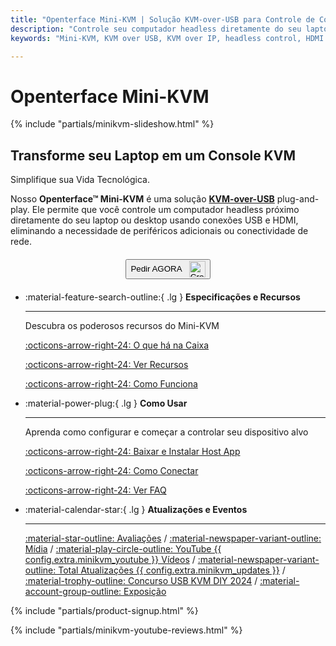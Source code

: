 ```yaml
---
title: "Openterface Mini-KVM | Solução KVM-over-USB para Controle de Computadores Headless"
description: "Controle seu computador headless diretamente do seu laptop com Openterface Mini-KVM. Uma solução KVM-over-USB plug-and-play com suporte HDMI, sem rede necessária. Perfeito para desenvolvedores, profissionais de TI e estações de trabalho remotas."
keywords: "Mini-KVM, KVM over USB, KVM over IP, headless control, HDMI KVM, USB KVM, KVM switch, KVM console, usb crash cart adapter, JetKVM, NanoKVM, KiwiKVM, PiKVM, plug and play KVM, VNC, computer peripherals"

---
```


# **Openterface Mini-KVM**

{% include "partials/minikvm-slideshow.html" %}

<div class="slogan-highlight">
  <h2 class="slogan-text">Transforme seu Laptop em um Console KVM</h2>
  <div class="slogan-subtitle">Simplifique sua Vida Tecnológica.</div>
</div>

Nosso **Openterface™ Mini-KVM** é uma solução [**KVM-over-USB**](/faq/kvm-over-usb/) plug-and-play. Ele permite que você controle um computador headless próximo diretamente do seu laptop ou desktop usando conexões USB e HDMI, eliminando a necessidade de periféricos adicionais ou conectividade de rede.

<div style="text-align: center; margin: 20px 0;">
  <button class="md-button" onclick="window.open('{{ config.extra.minikvm_purchase_link }}', '_blank')">
    Pedir AGORA
    <img 
      class="skip-lightbox"
      src="https://assets.openterface.com/images/trademark/crowd-supply.svg" 
      alt="Crowd Supply" 
      style="vertical-align: middle; height: 26px; margin-left: 8px;">
  </button>
</div>

<div class="grid cards" markdown>

-   :material-feature-search-outline:{ .lg } __Especificações e Recursos__

    ---

    Descubra os poderosos recursos do Mini-KVM

    [:octicons-arrow-right-24: O que há na Caixa](/product/minikvm/whats-in-the-box/)

    [:octicons-arrow-right-24: Ver Recursos](/product/minikvm/features)

    [:octicons-arrow-right-24: Como Funciona](/faq/kvm-over-usb/)


-   :material-power-plug:{ .lg } __Como Usar__

    ---

    Aprenda como configurar e começar a controlar seu dispositivo alvo

    [:octicons-arrow-right-24: Baixar e Instalar Host App](/app)

    [:octicons-arrow-right-24: Como Conectar](/product/minikvm/how-to-connect)

    [:octicons-arrow-right-24: Ver FAQ](/faq)

</div>


<div class="grid cards" markdown>

-   :material-calendar-star:{ .lg } __Atualizações e Eventos__

    ---

    [:material-star-outline: Avaliações](/product/minikvm/reviews/testimonials) / [:material-newspaper-variant-outline: Mídia](/product/minikvm/reviews/media) / [:material-play-circle-outline: YouTube {{ config.extra.minikvm_youtube }} Vídeos](/product/minikvm/reviews/youtube) / [:material-newspaper-variant-outline: Total Atualizações {{ config.extra.minikvm_updates }}](/product/minikvm/updates) / [:material-trophy-outline: Concurso USB KVM DIY 2024](/product/minikvm/updates) / [:material-account-group-outline: Exposição](/product/minikvm/updates)

</div>

{% include "partials/product-signup.html" %}

{% include "partials/minikvm-youtube-reviews.html" %}